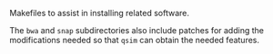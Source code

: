 Makefiles to assist in installing related software.

The `bwa` and `snap` subdirectories also include patches for adding the modifications needed so that `qsim` can obtain the needed features.
